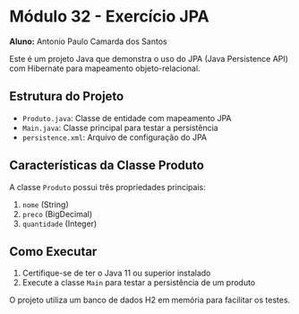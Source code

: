 # Módulo 32 - Exercício JPA

**Aluno:** Antonio Paulo Camarda dos Santos

Este é um projeto Java que demonstra o uso do JPA (Java Persistence API) com Hibernate para mapeamento objeto-relacional.

## Estrutura do Projeto

- `Produto.java`: Classe de entidade com mapeamento JPA
- `Main.java`: Classe principal para testar a persistência
- `persistence.xml`: Arquivo de configuração do JPA

## Características da Classe Produto

A classe `Produto` possui três propriedades principais:
1. `nome` (String)
2. `preco` (BigDecimal)
3. `quantidade` (Integer)

## Como Executar

1. Certifique-se de ter o Java 11 ou superior instalado
2. Execute a classe `Main` para testar a persistência de um produto

O projeto utiliza um banco de dados H2 em memória para facilitar os testes.
